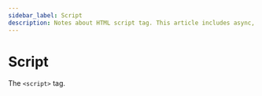 ```yaml
---
sidebar_label: Script
description: Notes about HTML script tag. This article includes async, defer, type attributes.
---
```


# Script

The `<script>` tag.
